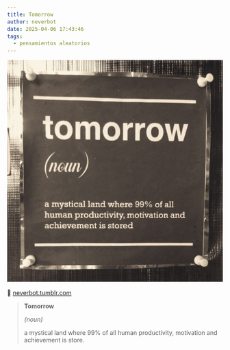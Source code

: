 ```yaml
---
title: Tomorrow
author: neverbot
date: 2025-04-06 17:43:46
tags:
  - pensamientos aleatorios
---
```


![img](./tomorrow/tumblr_pqzqe913aX1qjqnpco1_1280.jpg)

🔗 [neverbot.tumblr.com](https://neverbot.tumblr.com/post/184647056008)

> **Tomorrow**
>
> *(noun)*
>
> a mystical land where 99% of all human productivity, motivation and achievement is store.
